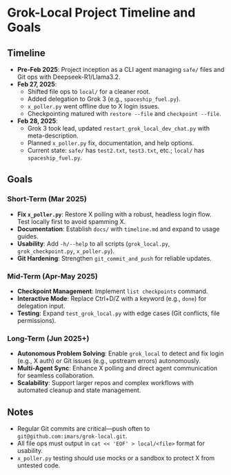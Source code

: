 # Grok-Local Project Timeline and Goals

## Timeline
- **Pre-Feb 2025**: Project inception as a CLI agent managing `safe/` files and Git ops with Deepseek-R1/Llama3.2.
- **Feb 27, 2025**: 
  - Shifted file ops to `local/` for a cleaner root.
  - Added delegation to Grok 3 (e.g., `spaceship_fuel.py`).
  - `x_poller.py` went offline due to X login issues.
  - Checkpointing matured with `restore --file` and `checkpoint --file`.
- **Feb 28, 2025**: 
  - Grok 3 took lead, updated `restart_grok_local_dev_chat.py` with meta-description.
  - Planned `x_poller.py` fix, documentation, and help options.
  - Current state: `safe/` has `test2.txt`, `test3.txt`, etc.; `local/` has `spaceship_fuel.py`.

## Goals
### Short-Term (Mar 2025)
- **Fix `x_poller.py`**: Restore X polling with a robust, headless login flow. Test locally first to avoid spamming X.
- **Documentation**: Establish `docs/` with `timeline.md` and expand to usage guides.
- **Usability**: Add `-h/--help` to all scripts (`grok_local.py`, `grok_checkpoint.py`, `x_poller.py`).
- **Git Hardening**: Strengthen `git_commit_and_push` for reliable updates.

### Mid-Term (Apr-May 2025)
- **Checkpoint Management**: Implement `list checkpoints` command.
- **Interactive Mode**: Replace Ctrl+D/Z with a keyword (e.g., `done`) for delegation input.
- **Testing**: Expand `test_grok_local.py` with edge cases (Git conflicts, file permissions).

### Long-Term (Jun 2025+)
- **Autonomous Problem Solving**: Enable `grok_local` to detect and fix login (e.g., X auth) or Git issues (e.g., upstream errors) autonomously.
- **Multi-Agent Sync**: Enhance X polling and direct agent communication for seamless collaboration.
- **Scalability**: Support larger repos and complex workflows with automated cleanup and state management.

## Notes
- Regular Git commits are critical—push often to `git@github.com:imars/grok-local.git`.
- All file ops must output in `cat << 'EOF' > local/<file>` format for usability.
- `x_poller.py` testing should use mocks or a sandbox to protect X from untested code.
